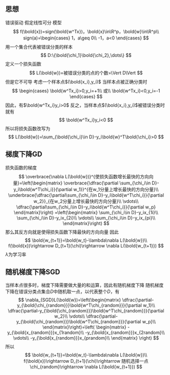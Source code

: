 ## 思想
错误驱动
假定线性可分
模型
$$
f(\bold{x})=sign(\bold{w^Tx})，\bold{x}\in\R^p，\bold{w}\in\R^p\\
sign(a)=\begin{cases}
1，a\geq 0\\
-1，a<0
\end{cases}
$$
用一个集合代表被错误分类的样本
$$
D:\{\bold{\chi_1}\bold{\chi_2},\dots\}
$$
定义一个损失函数
$$
L(\bold{w})=被错误分类的点的个数=\Vert D\Vert
$$
但是它不可导
考虑一个样本点$(\bold{x_i},y_i)$
当样本点被正确分类时
$$
\begin{cases}
\bold{w^Tx_i}>0,y_i=+1\\
或\\
\bold{w^Tx_i}<0,y_i=-1
\end{cases}
$$
因此，有$\bold{w^Tx_i}y_i>0$
反之，当样本点$(\bold{x_i},y_i)$被错误分类时就有
$$
\bold{w^Tx_i}y_i<0
$$
所以将损失函数改写为
$$
L(\bold{w})=\sum_{\bold{\chi_i}\in D}-y_i\bold{w}^T\bold{\chi_i}>0
$$
## 梯度下降GD
损失函数的梯度
$$
\overbrace{\nabla L(\bold{w})}^{使损失函数增长最快的方向向量}=\left(\begin{matrix}
\overbrace{\dfrac{\partial \sum_{\chi_i\in D}-y_i\bold{w^T\chi_i}}{\partial w_1}}^{在w_1分量上增长最快的方向分量}\\
\underbrace{\dfrac{\partial\sum_{\chi_i\in D}-y_i\bold{w^T\chi_i}}{\partial w_2}}_{在w_2分量上增长最快的方向分量}\\
\vdots\\
\dfrac{\partial\sum_{\chi_i\in D}-y_i\bold{w^T\chi_i}}{\partial w_p}
\end{matrix}\right)
=\left(\begin{matrix}
\sum_{\chi_i\in D}-y_ix_{1i}\\
\sum_{\chi_i\in D}-y_ix_{2i}\\
\vdots\\
\sum_{\chi_i\in D}-y_ix_{pi}\\
\end{matrix}\right)
$$
那么其反方向就是使得损失函数下降最快的方向向量
因此
$$
\bold{w_{t+1}}=\bold{w_t}-\lambda\nabla L(\bold{w})\\
f(\bold{x})\rightarrow D_{t+1}(\chi)\rightarrow \nabla L(\bold{w_{t+1}})
$$
$\lambda$为学习率
## 随机梯度下降SGD
当样本点很多时，梯度下降需要做大量的和运算，因此有随机梯度下降
随机梯度下降在错误分类点集合$D$中随机取一点，以代表整个$D$，有
$$
\nabla_{SGD}L(\bold{w})=\left(\begin{matrix}
\dfrac{\partial-y_{\bold{\chi_{random}}}\bold{w^T\chi_{random}}}{\partial w_1}\\
\dfrac{\partial-y_{\bold{\chi_{random}}}\bold{w^T\chi_{random}}}{\partial w_2}\\
\vdots\\
\dfrac{\partial-y_{\bold{\chi_{random}}}\bold{w^T\chi_{random}}}{\partial w_p}\\
\end{matrix}\right)=\left(
    \begin{matrix}
    -y_{\bold{x_{random}}}x_{1random}\\
    -y_{\bold{x_{random}}}x_{2random}\\
    \vdots\\
    -y_{\bold{x_{random}}}x_{prandom}\\
    \end{matrix}
\right)
$$
所以
$$
\bold{w_{t+1}}=\bold{w_t}-\lambda\nabla L(\bold{w})\\
f(\bold{x})\rightarrow D_{t+1}(\chi)\rightarrow 随机选择一点\chi_{random}\rightarrow \nabla L(\bold{w_{t+1}})
$$